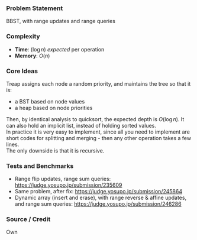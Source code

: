 ### Problem Statement
BBST, with range updates and range queries

### Complexity
- **Time**: $(\log n)$ *expected* per operation
- **Memory**: $O(n)$

### Core Ideas
Treap assigns each node a random priority, and maintains the tree so that it is:
- a BST based on node values
- a heap based on node priorities

Then, by identical analysis to quicksort, the expected depth is $O(\log n)$. It can also hold an implicit list, instead of holding sorted values.<br>
In practice it is very easy to implement, since all you need to implement are short codes for splitting and merging - then any other operation takes a few lines.<br>
The only downside is that it is recursive.

### Tests and Benchmarks
- Range flip updates, range sum queries: https://judge.yosupo.jp/submission/235609
- Same problem, after fix: https://judge.yosupo.jp/submission/245864
- Dynamic array (insert and erase), with range reverse & affine updates, and range sum queries: https://judge.yosupo.jp/submission/246286

### Source / Credit
Own